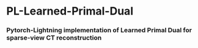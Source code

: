# PL-Learned-Primal-Dual
### Pytorch-Lightning implementation of Learned Primal Dual for sparse-view CT reconstruction
